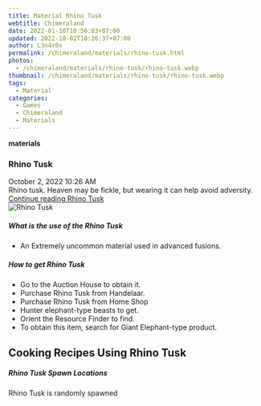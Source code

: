 ```yaml
---
title: Material Rhino Tusk
webtitle: Chimeraland
date: 2022-01-10T10:56:03+07:00
updated: 2022-10-02T10:26:37+07:00
author: L3n4r0x
permalink: /chimeraland/materials/rhino-tusk.html
photos:
  - /chimeraland/materials/rhino-tusk/rhino-tusk.webp
thumbnail: /chimeraland/materials/rhino-tusk/rhino-tusk.webp
tags:
  - Material
categories:
  - Games
  - Chimeraland
  - Materials
---
```


<section id="bootstrap-wrapper">
  <link
    rel="stylesheet"
    href="https://cdn.statically.io/gh/dimaslanjaka/Web-Manajemen/40ac3225/css/bootstrap-4.5-wrapper.css"
  />
  <div
    class="row g-0 border rounded overflow-hidden flex-md-row mb-4 shadow-sm position-relative"
  >
    <div class="col p-4 d-flex flex-column position-static">
      <strong class="d-inline-block mb-2 text-success">materials</strong>
      <h3 class="mb-0">Rhino Tusk</h3>
      <div class="mb-1 text-muted">October 2, 2022 10:26 AM</div>
      <div class="mb-2 border p-1">
        Rhino tusk. Heaven may be fickle, but wearing it can help avoid
        adversity.
      </div>
      <a
        href="/chimeraland/materials/rhino-tusk.html"
        class="stretched-link d-none"
        >Continue reading Rhino Tusk</a
      >
    </div>
    <div class="col-auto d-none d-lg-block">
      <img
        src="/chimeraland/materials/rhino-tusk/rhino-tusk.webp"
        alt="Rhino Tusk"
      />
    </div>
  </div>
  <div class="row">
    <div class="col-lg-6 col-12 mb-2">
      <div class="card">
        <div class="card-body">
          <h5 class="card-title">What is the use of the Rhino Tusk</h5>
          <div class="card-text">
            <ul>
              <li>An Extremely uncommon material used in advanced fusions.</li>
            </ul>
          </div>
        </div>
      </div>
    </div>
    <div class="col-lg-6 col-12 mb-2">
      <div class="card">
        <div class="card-body">
          <h5 class="card-title">How to get Rhino Tusk</h5>
          <div class="card-text">
            <ul>
              <li>Go to the Auction House to obtain it.</li>
              <li>Purchase Rhino Tusk from Handelaar.</li>
              <li>Purchase Rhino Tusk from Home Shop</li>
              <li>Hunter elephant-type beasts to get.</li>
              <li>Orient the Resource Finder to find.</li>
              <li>
                To obtain this item, search for Giant Elephant-type product.
              </li>
            </ul>
          </div>
        </div>
      </div>
    </div>
    <div class="col-lg-6 col-12 mb-2">
      <h2 id="cookable">Cooking Recipes Using Rhino Tusk</h2>
    </div>
    <div class="col-12 mb-2">
      <h5>Rhino Tusk Spawn Locations</h5>
      <p>Rhino Tusk is randomly spawned</p>
    </div>
  </div>
</section>